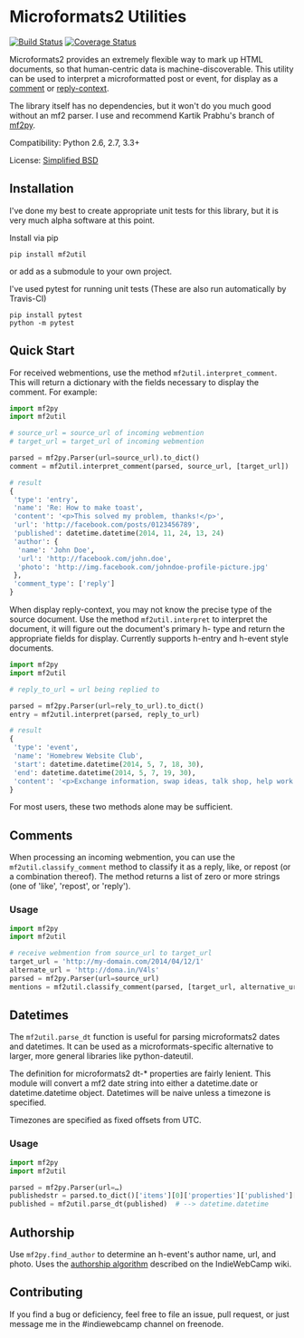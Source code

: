 # Microformats2 Utilities

[![Build Status](https://travis-ci.org/kylewm/mf2util.svg?branch=master)](https://travis-ci.org/kylewm/mf2util)
[![Coverage Status](https://coveralls.io/repos/kylewm/mf2util/badge.png?branch=master)](https://coveralls.io/r/kylewm/mf2util?branch=master)

Microformats2 provides an extremely flexible way to mark up HTML
documents, so that human-centric data is machine-discoverable. This
utility can be used to interpret a microformatted post or event, for
display as a [comment][] or [reply-context][].

The library itself has no dependencies, but it won't do you much good
without an mf2 parser. I use and recommend Kartik Prabhu's branch of
[mf2py](https://github.com/kartikprabhu/mf2py).

Compatibility: Python 2.6, 2.7, 3.3+

License: [Simplified BSD](http://opensource.org/licenses/BSD-2-Clause)

## Installation

I've done my best to create appropriate unit tests for this library,
but it is very much alpha software at this point.

Install via pip

    pip install mf2util

or add as a submodule to your own project.

I've used pytest for running unit tests (These are also run
automatically by Travis-CI)

    pip install pytest
    python -m pytest

## Quick Start

For received webmentions, use the method
`mf2util.interpret_comment`. This will return a dictionary with the
fields necessary to display the comment. For example:

```python
import mf2py
import mf2util

# source_url = source_url of incoming webmention
# target_url = target_url of incoming webmention

parsed = mf2py.Parser(url=source_url).to_dict()
comment = mf2util.interpret_comment(parsed, source_url, [target_url])

# result
{
 'type': 'entry',
 'name': 'Re: How to make toast',
 'content': '<p>This solved my problem, thanks!</p>',
 'url': 'http://facebook.com/posts/0123456789',
 'published': datetime.datetime(2014, 11, 24, 13, 24)
 'author': {
  'name': 'John Doe',
  'url': 'http://facebook.com/john.doe',
  'photo': 'http://img.facebook.com/johndoe-profile-picture.jpg'
 },
 'comment_type': ['reply']
}
```

When display reply-context, you may not know the precise type of the
source document. Use the method `mf2util.interpret` to interpret the
document, it will figure out the document's primary h- type and return
the appropriate fields for display. Currently supports h-entry and
h-event style documents.

```python
import mf2py
import mf2util

# reply_to_url = url being replied to

parsed = mf2py.Parser(url=rely_to_url).to_dict()
entry = mf2util.interpret(parsed, reply_to_url)

# result
{
 'type': 'event',
 'name': 'Homebrew Website Club',
 'start': datetime.datetime(2014, 5, 7, 18, 30),
 'end': datetime.datetime(2014, 5, 7, 19, 30),
 'content': '<p>Exchange information, swap ideas, talk shop, help work on a project ...</p>'
}
```

For most users, these two methods alone may be sufficient.

## Comments

When processing an incoming webmention, you can use the
`mf2util.classify_comment` method to classify it as a reply, like, or
repost (or a combination thereof). The method returns a list of zero
or more strings (one of 'like', 'repost', or 'reply').

### Usage

```python
import mf2py
import mf2util

# receive webmention from source_url to target_url
target_url = 'http://my-domain.com/2014/04/12/1'
alternate_url = 'http://doma.in/V4ls'
parsed = mf2py.Parser(url=source_url)
mentions = mf2util.classify_comment(parsed, [target_url, alternative_url])
```


## Datetimes

The `mf2util.parse_dt` function is useful for parsing microformats2
dates and datetimes. It can be used as a microformats-specific
alternative to larger, more general libraries like python-dateutil.

The definition for microformats2 dt-* properties are fairly lenient.
This module will convert a mf2 date string into either a datetime.date
or datetime.datetime object. Datetimes will be naive unless a timezone
is specified.

Timezones are specified as fixed offsets from UTC.

### Usage

```python
import mf2py
import mf2util

parsed = mf2py.Parser(url=…)
publishedstr = parsed.to_dict()['items'][0]['properties']['published'][0]
published = mf2util.parse_dt(published)  # --> datetime.datetime
```

## Authorship

Use `mf2py.find_author` to determine an h-event's author name, url,
and photo. Uses the
[authorship algorithm][authorship] described
on the IndieWebCamp wiki.


## Contributing

If you find a bug or deficiency, feel free to file an issue, pull
request, or just message me in the #indiewebcamp channel on freenode.


 [reply-context]: http://indiewebcamp.com/reply-context
 [comment]: http://indiewebcamp.com/comments-presentation
 [authorship]: https://indiewebcamp.com/authorship
